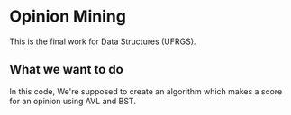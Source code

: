 # Opinion Mining
This is the final work for Data Structures (UFRGS).

## What we want to do
In this code, We're supposed to create an algorithm which makes a score for an opinion using AVL and BST.
